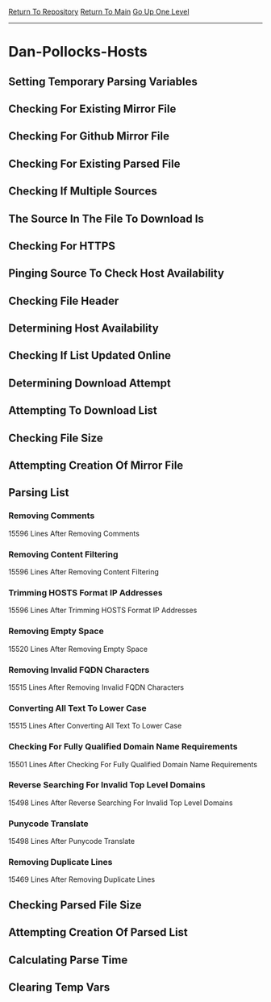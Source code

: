 [Return To Repository](https://github.com/bast69/piholeparser/)
[Return To Main](https://github.com/bast69/piholeparser/blob/master/RecentRunLogs/Mainlog.md)
[Go Up One Level](https://github.com/bast69/piholeparser/blob/master/RecentRunLogs/TopLevelScripts/30-Processing-External-Blacklists.md)
____________________________________
# Dan-Pollocks-Hosts
## Setting Temporary Parsing Variables
## Checking For Existing Mirror File
## Checking For Github Mirror File
## Checking For Existing Parsed File
## Checking If Multiple Sources
## The Source In The File To Download Is
## Checking For HTTPS
## Pinging Source To Check Host Availability
## Checking File Header
## Determining Host Availability
## Checking If List Updated Online
## Determining Download Attempt
## Attempting To Download List
## Checking File Size
## Attempting Creation Of Mirror File
## Parsing List
### Removing Comments
15596 Lines After Removing Comments
### Removing Content Filtering
15596 Lines After Removing Content Filtering
### Trimming HOSTS Format IP Addresses
15596 Lines After Trimming HOSTS Format IP Addresses
### Removing Empty Space
15520 Lines After Removing Empty Space
### Removing Invalid FQDN Characters
15515 Lines After Removing Invalid FQDN Characters
### Converting All Text To Lower Case
15515 Lines After Converting All Text To Lower Case
### Checking For Fully Qualified Domain Name Requirements
15501 Lines After Checking For Fully Qualified Domain Name Requirements
### Reverse Searching For Invalid Top Level Domains
15498 Lines After Reverse Searching For Invalid Top Level Domains
### Punycode Translate
15498 Lines After Punycode Translate
### Removing Duplicate Lines
15469 Lines After Removing Duplicate Lines
## Checking Parsed File Size
## Attempting Creation Of Parsed List
## Calculating Parse Time
## Clearing Temp Vars
